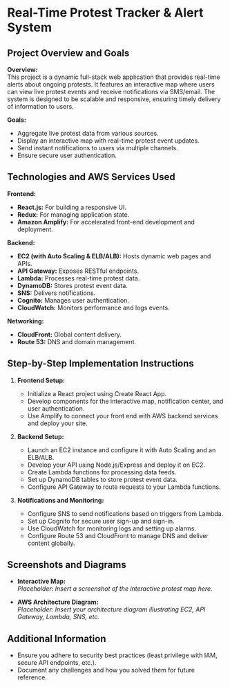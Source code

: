 # Real-Time Protest Tracker & Alert System

## Project Overview and Goals

**Overview:**  
This project is a dynamic full-stack web application that provides real-time alerts about ongoing protests. It features an interactive map where users can view live protest events and receive notifications via SMS/email. The system is designed to be scalable and responsive, ensuring timely delivery of information to users.

**Goals:**
- Aggregate live protest data from various sources.
- Display an interactive map with real-time protest event updates.
- Send instant notifications to users via multiple channels.
- Ensure secure user authentication.

## Technologies and AWS Services Used

**Frontend:**
- **React.js:** For building a responsive UI.
- **Redux:** For managing application state.
- **Amazon Amplify:** For accelerated front-end development and deployment.

**Backend:**
- **EC2 (with Auto Scaling & ELB/ALB):** Hosts dynamic web pages and APIs.
- **API Gateway:** Exposes RESTful endpoints.
- **Lambda:** Processes real-time protest data.
- **DynamoDB:** Stores protest event data.
- **SNS:** Delivers notifications.
- **Cognito:** Manages user authentication.
- **CloudWatch:** Monitors performance and logs events.

**Networking:**
- **CloudFront:** Global content delivery.
- **Route 53:** DNS and domain management.

## Step-by-Step Implementation Instructions

1. **Frontend Setup:**
   - Initialize a React project using Create React App.
   - Develop components for the interactive map, notification center, and user authentication.
   - Use Amplify to connect your front end with AWS backend services and deploy your site.

2. **Backend Setup:**
   - Launch an EC2 instance and configure it with Auto Scaling and an ELB/ALB.
   - Develop your API using Node.js/Express and deploy it on EC2.
   - Create Lambda functions for processing data feeds.
   - Set up DynamoDB tables to store protest event data.
   - Configure API Gateway to route requests to your Lambda functions.

3. **Notifications and Monitoring:**
   - Configure SNS to send notifications based on triggers from Lambda.
   - Set up Cognito for secure user sign-up and sign-in.
   - Use CloudWatch for monitoring logs and setting up alarms.
   - Configure Route 53 and CloudFront to manage DNS and deliver content globally.

## Screenshots and Diagrams

- **Interactive Map:**  
  *Placeholder: Insert a screenshot of the interactive protest map here.*

- **AWS Architecture Diagram:**  
  *Placeholder: Insert your architecture diagram illustrating EC2, API Gateway, Lambda, SNS, etc.*

## Additional Information

- Ensure you adhere to security best practices (least privilege with IAM, secure API endpoints, etc.).
- Document any challenges and how you solved them for future reference.
